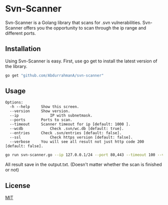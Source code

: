 # Svn-Scanner

Svn-Scanner is a Golang library that scans for .svn vulnerabilities. Svn-Scanner offers you the opportunity to scan through the ip range and different ports.
## Installation

Using Svn-Scanner is easy. First, use go get to install the latest version of the library.

```bash
go get "github.com/AbdurrahmanA/svn-scanner"

```

## Usage
	Options:
	  -h --help     Show this screen.
	  --version     Show version.
	  --ip     	        IP with subnetmask.
	  --ports     	Ports to scan.
	  --timeout 	Scanner timeout for ip [default: 1000 ].
	  --wcdb 	        Check .svn/wc.db [default: true].
	  --entries 	Check .svn/entries [default: false].
	  --ssl 	        Check https version [default: false].
	  --verbose 	You will see all result not just http code 200 [default: false].
	 
```bash
go run svn-scanner.go --ip 127.0.0.1/24 --port 80,443 --timeout 100 --verbose true

```
All result save in the output.txt. (Doesn't matter whether the scan is finished or not)


## License
[MIT](https://choosealicense.com/licenses/mit/)